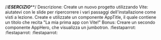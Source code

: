 //***ESERCIZIO*****/
Descrizione:
Create un nuovo progetto utilizzando Vite: aiutatevi con le slide per ripercorrere i vari passaggi dell'installazione come visti a lezione.
Create e utilizzate un componente AppTitle, il quale contiene un titolo che recita "La mia prima app con Vite!"
Bonus:
Creare un secondo componente AppHero, che visualizza un jumbotron. :fiestaparrot: :fiestaparrot: :fiestaparrot: